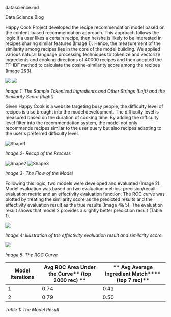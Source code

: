 datascience.md

Data Science Blog

Happy Cook Project developed the recipe recommendation model based on the content-based recommendation approach. This approach follows the logic if a user likes a certain recipe, then he/she is likely to be interested in recipes sharing similar features (Image 1). Hence, the measurement of the similarity among recipes lies in the core of the model building. We applied various natural language processing techniques to tokenize and vectorize ingredients and cooking directions of 40000 recipes and then adopted the TF-IDF method to calculate the cosine-similarity score among the recipes (Image 2&amp;3).

![](RackMultipart20220206-4-rd8i3s_html_ca20efc0abe4b59a.png) ![](RackMultipart20220206-4-rd8i3s_html_9044ea15f24f668e.png)

_Image 1: The Sample Tokenized Ingredients and Other Strings (Left) and the Similarity Score (Right)_

Given Happy Cook is a website targeting busy people, the difficulty level of recipes is also brought into the model development. The difficulty level is measured based on the duration of cooking time. By adding the difficulty level filter into the recommendation system, the model not only recommends recipes similar to the user query but also recipes adapting to the user&#39;s preferred difficulty level.

![Shape1](RackMultipart20220206-4-rd8i3s_html_9fbeed08b9d368d1.gif)

_Image 2- Recap of the Process_

![Shape2](RackMultipart20220206-4-rd8i3s_html_d94f5d4b708ed4f4.gif) ![Shape3](RackMultipart20220206-4-rd8i3s_html_7f5a33f90d6c696e.gif)

_Image 3- The Flow of the Model_

Following this logic, two models were developed and evaluated (Image 2). Model evaluation was based on two evaluation metrics: precision/recall evaluation metric and an effectivity evaluation function. The ROC curve was plotted by treating the similarity score as the predicted results and the effectivity evaluation result as the true results (Image 4&amp; 5). The evaluation result shows that model 2 provides a slightly better prediction result (Table 1).

![](RackMultipart20220206-4-rd8i3s_html_c22fc8e294cba27.png)

_Image 4: Illustration of the effectivity evaluation result and similarity score._

![](RackMultipart20220206-4-rd8i3s_html_b05deed110e5c3a.png)

_Image 5: The ROC Curve_

| **Model Iterations** | **Avg ROC Area Under the Curve**** (top 2000 rec) **|** Avg Average Ingredient Match****(top 7 rec)** |
| --- | --- | --- |
| 1 | 0.74 | 0.41 |
| 2 | 0.79 | 0.50 |

_Table 1: The Model Result_